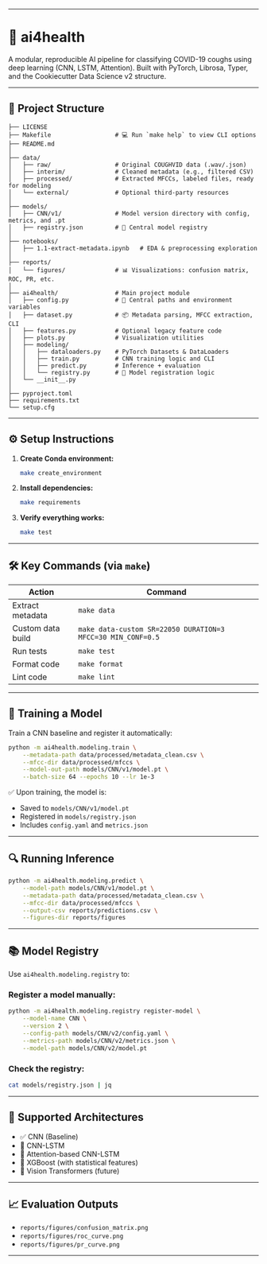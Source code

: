 
---

# 🧠 ai4health

A modular, reproducible AI pipeline for classifying COVID-19 coughs using deep learning (CNN, LSTM, Attention). Built with PyTorch, Librosa, Typer, and the Cookiecutter Data Science v2 structure.

---

## 📁 Project Structure

```
├── LICENSE
├── Makefile                  # 💻 Run `make help` to view CLI options
├── README.md
│
├── data/
│   ├── raw/                  # Original COUGHVID data (.wav/.json)
│   ├── interim/              # Cleaned metadata (e.g., filtered CSV)
│   ├── processed/            # Extracted MFCCs, labeled files, ready for modeling
│   └── external/             # Optional third-party resources
│
├── models/
│   ├── CNN/v1/               # Model version directory with config, metrics, and .pt
│   ├── registry.json         # 🔧 Central model registry
│
├── notebooks/
│   ├── 1.1-extract-metadata.ipynb   # EDA & preprocessing exploration
│
├── reports/
│   └── figures/              # 📊 Visualizations: confusion matrix, ROC, PR, etc.
│
├── ai4health/                # Main project module
│   ├── config.py             # 🔧 Central paths and environment variables
│   ├── dataset.py            # 📦 Metadata parsing, MFCC extraction, CLI
│   ├── features.py           # Optional legacy feature code
│   ├── plots.py              # Visualization utilities
│   ├── modeling/
│   │   ├── dataloaders.py    # PyTorch Datasets & DataLoaders
│   │   ├── train.py          # CNN training logic and CLI
│   │   ├── predict.py        # Inference + evaluation
│   │   └── registry.py       # 🚀 Model registration logic
│   └── __init__.py
│
├── pyproject.toml
├── requirements.txt
└── setup.cfg
```

---

## ⚙️ Setup Instructions

1. **Create Conda environment:**
   ```bash
   make create_environment
   ```

2. **Install dependencies:**
   ```bash
   make requirements
   ```

3. **Verify everything works:**
   ```bash
   make test
   ```

---

## 🛠️ Key Commands (via `make`)

| Action                | Command                       |
|----------------------|-------------------------------|
| Extract metadata      | `make data`                   |
| Custom data build     | `make data-custom SR=22050 DURATION=3 MFCC=30 MIN_CONF=0.5` |
| Run tests             | `make test`                   |
| Format code           | `make format`                 |
| Lint code             | `make lint`                   |

---

## 🧪 Training a Model

Train a CNN baseline and register it automatically:

```bash
python -m ai4health.modeling.train \
    --metadata-path data/processed/metadata_clean.csv \
    --mfcc-dir data/processed/mfccs \
    --model-out-path models/CNN/v1/model.pt \
    --batch-size 64 --epochs 10 --lr 1e-3
```

✅ Upon training, the model is:
- Saved to `models/CNN/v1/model.pt`
- Registered in `models/registry.json`
- Includes `config.yaml` and `metrics.json`

---

## 🔍 Running Inference

```bash
python -m ai4health.modeling.predict \
    --model-path models/CNN/v1/model.pt \
    --metadata-path data/processed/metadata_clean.csv \
    --mfcc-dir data/processed/mfccs \
    --output-csv reports/predictions.csv \
    --figures-dir reports/figures
```

---

## 📚 Model Registry

Use `ai4health.modeling.registry` to:

### Register a model manually:

```bash
python -m ai4health.modeling.registry register-model \
    --model-name CNN \
    --version 2 \
    --config-path models/CNN/v2/config.yaml \
    --metrics-path models/CNN/v2/metrics.json \
    --model-path models/CNN/v2/model.pt
```

### Check the registry:

```bash
cat models/registry.json | jq
```

---

## 🧠 Supported Architectures

- ✅ CNN (Baseline)
- 🧪 CNN-LSTM
- 🧪 Attention-based CNN-LSTM
- 🧪 XGBoost (with statistical features)
- 🧪 Vision Transformers (future)

---

## 📈 Evaluation Outputs

- `reports/figures/confusion_matrix.png`
- `reports/figures/roc_curve.png`
- `reports/figures/pr_curve.png`

---

